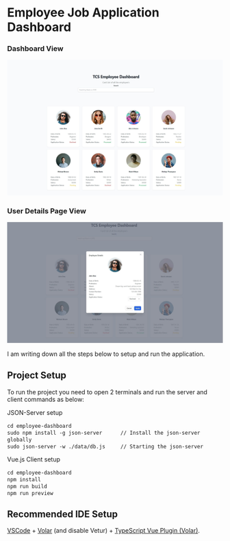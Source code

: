 # Employee Job Application Dashboard

### Dashboard View

![Dashboard](./images/Dashboard.jpeg)

### User Details Page View

![User Details](./images/User%20Details.jpeg)

I am writing down all the steps below to setup and run the application.

## Project Setup

To run the project you need to open 2 terminals and run the server and client commands as below:

JSON-Server setup

```
cd employee-dashboard
sudo npm install -g json-server      // Install the json-server globally
sudo json-server -w ./data/db.js     // Starting the json-server
```

Vue.js Client setup

```
cd employee-dashboard
npm install
npm run build
npm run preview
```

## Recommended IDE Setup

[VSCode](https://code.visualstudio.com/) + [Volar](https://marketplace.visualstudio.com/items?itemName=Vue.volar) (and disable Vetur) + [TypeScript Vue Plugin (Volar)](https://marketplace.visualstudio.com/items?itemName=Vue.vscode-typescript-vue-plugin).
